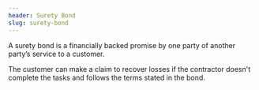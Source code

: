 ```yaml
---
header: Surety Bond
slug: surety-bond
---
```

A surety bond is a financially backed promise by one party of another party’s service to a customer.

The customer can make a claim to recover losses if the contractor doesn't complete the tasks and follows the terms stated in the bond.